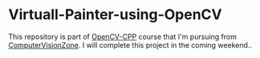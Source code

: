 # Virtuall-Painter-using-OpenCV

This repository is part of [OpenCV-CPP](https://github.com/BalveerSinghYT/OpenCV-CPP) course that I'm pursuing from [ComputerVisionZone](https://computervision.zone/). I will complete this project in the coming weekend..
